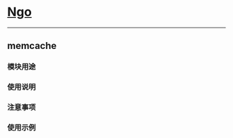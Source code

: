 # [Ngo](https://github.com/NetEase-Media/ngo)

---
## memcache
### 模块用途

### 使用说明

### 注意事项

### 使用示例